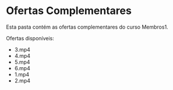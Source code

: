 # Ofertas Complementares

Esta pasta contém as ofertas complementares do curso Membros1.

Ofertas disponíveis:
- 3.mp4
- 4.mp4
- 5.mp4
- 6.mp4
- 1.mp4
- 2.mp4